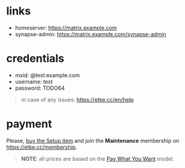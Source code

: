 # links

* homeserver: https://matrix.example.com
* synapse-admin: https://matrix.example.com/synapse-admin

# credentials

* mxid: @test:example.com
* username: test
* password: TODO64

> in case of any issues: https://etke.cc/en/help

# payment

Please, [buy the Setup item](https://etke.cc/setup) and join the **Maintenance** membership on https://etke.cc/membership.

> **NOTE**: all prices are based on the [Pay What You Want](https://en.wikipedia.org/wiki/Pay_what_you_want) model.